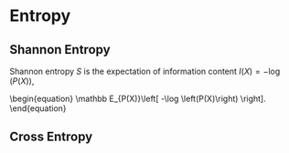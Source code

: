 # Entropy


## Shannon Entropy

Shannon entropy $S$ is the expectation of information content $I(X)=-\log \left(P(X)\right)$,

\begin{equation}
\mathbb E_{P(X)}\left[ -\log \left(P(X)\right) \right].
\end{equation}




## Cross Entropy

